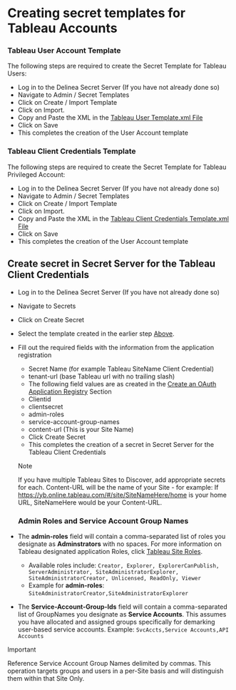 # Creating secret templates for Tableau Accounts 

### Tableau User Account Template

The following steps are required to create the Secret Template for Tableau Users:

- Log in to the Delinea Secret Server (If you have not already done so)
- Navigate to Admin / Secret Templates
- Click on Create / Import Template
- Click on Import.
- Copy and Paste the XML in the [Tableau User Template.xml File](./Tableau%20User%20Account.xml)
- Click on Save
- This completes the creation of the User Account template

### Tableau Client Credentials Template

The following steps are required to create the Secret Template for Tableau Privileged Account:

- Log in to the Delinea Secret Server (If you have not already done so)
- Navigate to Admin / Secret Templates
- Click on Create / Import Template
- Click on Import.
- Copy and Paste the XML in the [Tableau Client Credentials Template.xml File](./Tableau%20Client%20Credentials.xml)
- Click on Save
- This completes the creation of the User Account template


## Create secret in Secret Server for the Tableau Client Credentials
 
- Log in to the Delinea Secret Server (If you have not already done so)
- Navigate to Secrets
- Click on Create Secret
- Select the template created in the earlier step [Above](#tableau-client-credentials-template).
- Fill out the required fields with the information from the application registration
    - Secret Name (for example Tableau SiteName Client Credential)
    - tenant-url (base Tableau url with no trailing slash)
    - The following field values are as created in the [Create an OAuth Application Registry](../Instructions.md/#create-an-oauth-application-registry) Section
    - Clientid
    - clientsecret
    - admin-roles
    - service-account-group-names
    - content-url (This is your Site Name)
  - Click Create Secret
  - This completes the creation of a secret in Secret Server for the Tableau Client Credentials
  > [!NOTE]
  > If you have multiple Tableau Sites to Discover, add appropriate secrets for each. Content-URL will be the name of your Site - for example: If https://yb.online.tableau.com/#/site/SiteNameHere/home is your home URL, SiteNameHere would be your Content-URL.

    ### Admin Roles and Service Account Group Names
- The **admin-roles** field will contain a comma-separated list of roles you designate as **Adminstrators** with no spaces. For more information on Tableau designated application Roles, click [Tableau Site Roles](https://help.tableau.com/current/server/en-us/users_site_roles.htm#tableau-site-roles-as-of-version-20181).
  - Available roles include: ```Creator, Explorer, ExplorerCanPublish, ServerAdministrator, SiteAdministratorExplorer, SiteAdministratorCreator, Unlicensed, ReadOnly, Viewer```
  - Example for **admin-roles**: ```SiteAdministratorCreator,SiteAdministratorExplorer```
- The **Service-Account-Group-Ids** field will contain a comma-separated list of GroupNames you designate as **Service Accounts**. This assumes you have allocated and assigned groups specifically for demarking user-based service accounts. 
  Example: ```SvcAccts,Service Accounts,API Accounts```
> [!IMPORTANT]
> Reference Service Account Group Names delimited by commas. This operation targets groups and users in a per-Site basis and will distinguish them within that Site Only.